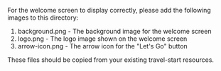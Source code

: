 For the welcome screen to display correctly, please add the following images to this directory:

1. background.png - The background image for the welcome screen
2. logo.png - The logo image shown on the welcome screen
3. arrow-icon.png - The arrow icon for the "Let's Go" button

These files should be copied from your existing travel-start resources.
